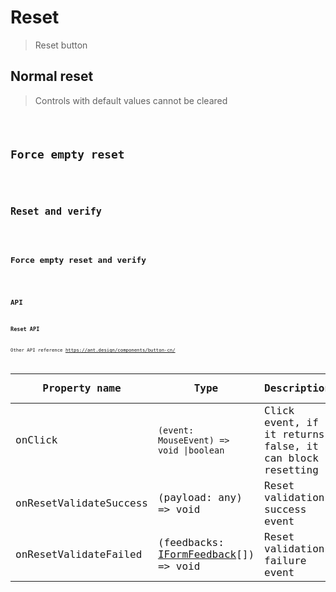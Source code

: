 # Reset

> Reset button

## Normal reset

> Controls with default values cannot be cleared

<code src="../demos/reset/Normal.tsx"/>

## Force empty reset

<code src="../demos/reset/ForceEmpty.tsx"/>

## Reset and verify

<code src="../demos/reset/Verify.tsx"/>

## Force empty reset and verify

<code src="../demos/reset/ForceEmptyAndVerfy.tsx"/>

## API

### Reset API

Other API reference <https://ant.design/components/button-cn/>

| Property name          | Type                                                                                             | Description                                              | Default value |
| ---------------------- | ------------------------------------------------------------------------------------------------ | -------------------------------------------------------- | ------------- |
| onClick                | `(event: MouseEvent) => void \|boolean`                                                          | Click event, if it returns false, it can block resetting | -             |
| onResetValidateSuccess | (payload: any) => void                                                                           | Reset validation success event                           | -             |
| onResetValidateFailed  | (feedbacks: [IFormFeedback](https://core.formilyjs.org/api/models/form#iformfeedback)[]) => void | Reset validation failure event                           | -             |
